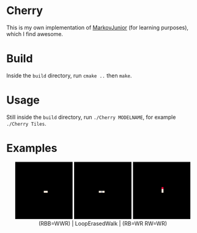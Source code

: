 # Cherry
This is my own implementation of [MarkovJunior](https://github.com/mxgmn/MarkovJunior) (for learning purposes), which I find awesome.

# Build
Inside the `build` directory, run `cmake ..` then `make`.

# Usage
Still inside the `build` directory, run `./Cherry MODELNAME`, for example `./Cherry Tiles`.

# Examples
<p align="center">
<a href="models/WhiteHole.xml"><img src="images/WhiteHole.gif" width="150" height="150" /></a>
<a href="models/Tiles.xml"><img src="images/Tiles.gif" width="150" height="150"/></a>
<a href="models/LoopErasedWalk.xml"><img src="images/LoopErasedWalk.gif" width="150" height="150"/></a>
(RBB=WWR) | LoopErasedWalk | (RB=WR RW=WR)
</p>